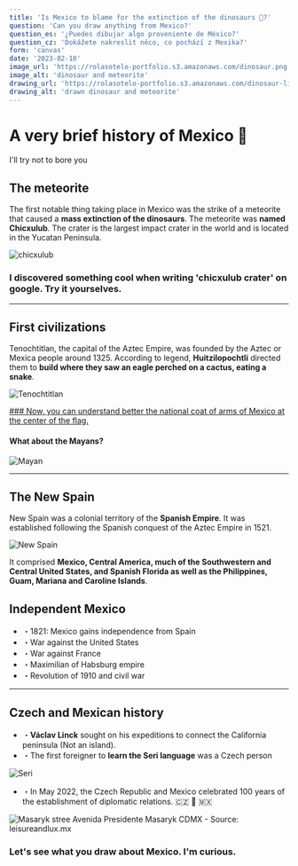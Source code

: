 ```yaml
---
title: 'Is Mexico to blame for the extinction of the dinosaurs 🦖?'
question: 'Can you draw anything from Mexico?'
question_es: '¿Puedes dibujar algo proveniente de México?'
question_cz: 'Dokážete nakreslit něco, co pochází z Mexika?'
form: 'canvas'
date: '2023-02-10'
image_url: 'https://rolasotelo-portfolio.s3.amazonaws.com/dinosaur.png'
image_alt: 'dinosaur and meteorite'
drawing_url: 'https://rolasotelo-portfolio.s3.amazonaws.com/dinosaur-lines.png'
drawing_alt: 'drawn dinosaur and meteorite'
---
```


# A very brief history of Mexico 🦕

I'll try not to bore you

## The meteorite

The first notable thing taking place in Mexico was the strike of a meteorite that caused a **mass extinction of the dinosaurs**. The meteorite was **named Chicxulub**. The crater is the largest impact crater in the world and is located in the Yucatan Peninsula.

![chicxulub](https://rolasotelo-portfolio.s3.amazonaws.com/Chicxulubcrater.jpg)

### I discovered something cool when writing 'chicxulub crater' on google. Try it yourselves.

---

## First civilizations

Tenochtitlan, the capital of the Aztec Empire, was founded by the Aztec or Mexica people around 1325. According to legend, **Huitzilopochtli** directed them to **build where they saw an eagle perched on a cactus, eating a snake**.

![Tenochtitlan](https://rolasotelo-portfolio.s3.amazonaws.com/tenochtitlan.jpg)

<a href="https://www.gob.mx/cms/uploads/article/main_image/59059/banderasMexico-08.jpg" target="_blank">
### Now, you can understand better the national coat of arms of Mexico at the center of the flag.
</a>

#### What about the Mayans?

![Mayan](https://rolasotelo-portfolio.s3.amazonaws.com/MundoMaya-Pamphlet.jpg)

---

## The New Spain

New Spain was a colonial territory of the **Spanish Empire**. It was established following the Spanish conquest of the Aztec Empire in 1521.

![New Spain](https://rolasotelo-portfolio.s3.amazonaws.com/virreinato.jpg)

It comprised **Mexico, Central America, much of the Southwestern and Central United States, and Spanish Florida as well as the Philippines, Guam, Mariana and Caroline Islands**.

## Independent Mexico

* ・1821: Mexico gains independence from Spain
* ・War against the United States
* ・War against France
* ・Maximilian of Habsburg empire
* ・Revolution of 1910 and civil war

---

## Czech and Mexican history

* ・**Václav Linck** sought on his expeditions to connect the California peninsula (Not an island).
* ・The first foreigner to **learn the Seri language** was a Czech person

![Seri](https://rolasotelo-portfolio.s3.amazonaws.com/seri-woman.jpg)

* ・In May 2022, the Czech Republic and Mexico celebrated 100 years of the establishment of diplomatic relations. 🇨🇿 💜 🇲🇽

![Masaryk stree](https://rolasotelo-portfolio.s3.amazonaws.com/masaryk-street.png)
<span className="text-sm">Avenida Presidente Masaryk CDMX - Source: leisureandlux.mx</span>

### Let's see what you draw about Mexico. I'm curious.